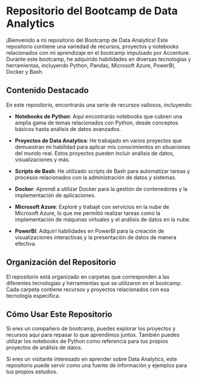 # Repositorio del Bootcamp de Data Analytics

¡Bienvenido a mi repositorio del Bootcamp de Data Analytics! Este repositorio contiene una variedad de recursos, proyectos y notebooks relacionados con mi aprendizaje en el bootcamp impulsado por Accenture. Durante este bootcamp, he adquirido habilidades en diversas tecnologías y herramientas, incluyendo Python, Pandas, Microsoft Azure, PowerBI, Docker y Bash.

## Contenido Destacado

En este repositorio, encontrarás una serie de recursos valiosos, incluyendo:

- **Notebooks de Python**: Aquí encontrarás notebooks que cubren una amplia gama de temas relacionados con Python, desde conceptos básicos hasta análisis de datos avanzados.

- **Proyectos de Data Analytics**: He trabajado en varios proyectos que demuestran mi habilidad para aplicar mis conocimientos en situaciones del mundo real. Estos proyectos pueden incluir análisis de datos, visualizaciones y más.

- **Scripts de Bash**: He utilizado scripts de Bash para automatizar tareas y procesos relacionados con la administración de datos y sistemas.

- **Docker**: Aprendí a utilizar Docker para la gestión de contenedores y la implementación de aplicaciones.

- **Microsoft Azure**: Exploré y trabajé con servicios en la nube de Microsoft Azure, lo que me permitió realizar tareas como la implementación de máquinas virtuales y el análisis de datos en la nube.

- **PowerBI**: Adquirí habilidades en PowerBI para la creación de visualizaciones interactivas y la presentación de datos de manera efectiva.

## Organización del Repositorio

El repositorio está organizado en carpetas que corresponden a las diferentes tecnologías y herramientas que se utilizaron en el bootcamp. Cada carpeta contiene recursos y proyectos relacionados con esa tecnología específica.

## Cómo Usar Este Repositorio

Si eres un compañero de bootcamp, puedes explorar los proyectos y recursos aquí para repasar lo que aprendimos juntos. También puedes utilizar los notebooks de Python como referencia para tus propios proyectos de análisis de datos.

Si eres un visitante interesado en aprender sobre Data Analytics, este repositorio puede servir como una fuente de información y ejemplos para tus propios estudios.
